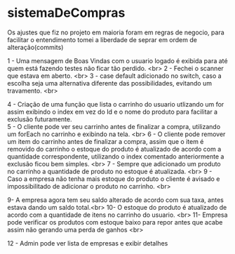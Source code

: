# sistemaDeCompras
Os ajustes que fiz no projeto em maioria foram em regras de negocio, para facilitar o entendimento tomei a liberdade de seprar em ordem de alteração(commits)

1 - Uma mensagem de Boas Vindas com o usuario logado é exibida para até quem está fazendo testes não ficar tão perdido. <br\>
2 - Fechei o scanner que estava em aberto. <br\>
3 - case default adicionado no switch, caso a escolha seja uma alternativa diferente das possibilidades, evitando um travamento. <br\>

4 - Criação de uma função que lista o carrinho do usuario utlizando um for assim exibindo o index em vez do Id e o nome do produto para facilitar a exclusão futuramente. <br>
5 - O cliente pode ver seu carrinho antes de finalizar a compra, utilizando um forEach no carrinho e exibindo na tela. <br\>
6 - O cliente pode remover um item do carrinho antes de finalizar a compra, assim que o item é removido do carrinho o estoque do produto é atualizado de acordo com a quantidade correspondente, utilizando o index comentado anteriormente a exclusão ficou bem simples. <br\>
7 - Sempre que adicionado um produto no carrinho a quantidade de produto no estoque é atualizada. <br\>
9 - Caso a empresa não tenha mais estoque do produto o cliente é avisado e impossibilitado de adicionar o produto no carrinho. <br\>

9- A empresa agora tem seu saldo alterado de acordo com sua taxa, antes estava dando um saldo total.<br\>
10- O estoque do produto é atualizado de acordo com a quantidade de itens no carrinho do usuario. <br\>
11- Empresa pode verificar os produtos com estoque baixo para repor antes que acabe assim não gerando uma perda de ganhos <br\>

12 - Admin pode ver lista de empresas e exibir detalhes
